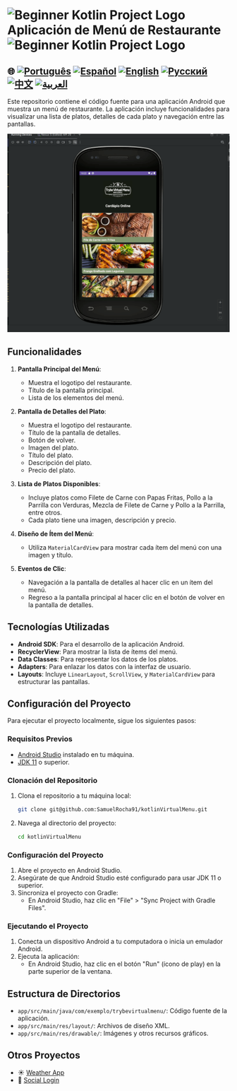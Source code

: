 # <img src="https://italiancoders.it/wp-content/uploads/2018/01/kotlin_250x250.png" alt="Beginner Kotlin Project Logo" width="52" height="30" /> Aplicación de Menú de Restaurante <img src="https://italiancoders.it/wp-content/uploads/2018/01/kotlin_250x250.png" alt="Beginner Kotlin Project Logo" width="52" height="30" />

## 🌐 [![Português](https://img.shields.io/badge/Português-green)](https://github.com/SamuelRocha91/kotlinVirtualMenu/blob/main/README.md) [![Español](https://img.shields.io/badge/Español-yellow)](https://github.com/SamuelRocha91/kotlinVirtualMenu/blob/main/README_es.md) [![English](https://img.shields.io/badge/English-blue)](https://github.com/SamuelRocha91/kotlinVirtualMenu/blob/main/README_en.md) [![Русский](https://img.shields.io/badge/Русский-lightgrey)](https://github.com/SamuelRocha91/kotlinVirtualMenu/blob/main/README_ru.md) [![中文](https://img.shields.io/badge/中文-red)](https://github.com/SamuelRocha91/kotlinVirtualMenu) [![العربية](https://img.shields.io/badge/العربية-orange)](https://github.com/SamuelRocha91/kotlinVirtualMenu/blob/main/README_ar.md)

Este repositorio contiene el código fuente para una aplicación Android que muestra un menú de restaurante. La aplicación incluye funcionalidades para visualizar una lista de platos, detalles de cada plato y navegación entre las pantallas.

![Vista previa de la aplicación](./assets/menuVirtual.gif)

## Funcionalidades

1. **Pantalla Principal del Menú**:
   - Muestra el logotipo del restaurante.
   - Título de la pantalla principal.
   - Lista de los elementos del menú.

2. **Pantalla de Detalles del Plato**:
   - Muestra el logotipo del restaurante.
   - Título de la pantalla de detalles.
   - Botón de volver.
   - Imagen del plato.
   - Título del plato.
   - Descripción del plato.
   - Precio del plato.

3. **Lista de Platos Disponibles**:
   - Incluye platos como Filete de Carne con Papas Fritas, Pollo a la Parrilla con Verduras, Mezcla de Filete de Carne y Pollo a la Parrilla, entre otros.
   - Cada plato tiene una imagen, descripción y precio.

4. **Diseño de Ítem del Menú**:
   - Utiliza `MaterialCardView` para mostrar cada ítem del menú con una imagen y título.

5. **Eventos de Clic**:
   - Navegación a la pantalla de detalles al hacer clic en un ítem del menú.
   - Regreso a la pantalla principal al hacer clic en el botón de volver en la pantalla de detalles.

## Tecnologías Utilizadas

- **Android SDK**: Para el desarrollo de la aplicación Android.
- **RecyclerView**: Para mostrar la lista de ítems del menú.
- **Data Classes**: Para representar los datos de los platos.
- **Adapters**: Para enlazar los datos con la interfaz de usuario.
- **Layouts**: Incluye `LinearLayout`, `ScrollView`, y `MaterialCardView` para estructurar las pantallas.

## Configuración del Proyecto

Para ejecutar el proyecto localmente, sigue los siguientes pasos:

### Requisitos Previos

- [Android Studio](https://developer.android.com/studio) instalado en tu máquina.
- [JDK 11](https://www.oracle.com/java/technologies/javase-jdk11-downloads.html) o superior.

### Clonación del Repositorio

1. Clona el repositorio a tu máquina local:
   ```bash
   git clone git@github.com:SamuelRocha91/kotlinVirtualMenu.git
   ```

2. Navega al directorio del proyecto:
   ```bash
   cd kotlinVirtualMenu
   ```

### Configuración del Proyecto

1. Abre el proyecto en Android Studio.
2. Asegúrate de que Android Studio esté configurado para usar JDK 11 o superior.
3. Sincroniza el proyecto con Gradle:
   - En Android Studio, haz clic en "File" > "Sync Project with Gradle Files".

### Ejecutando el Proyecto

1. Conecta un dispositivo Android a tu computadora o inicia un emulador Android.
2. Ejecuta la aplicación:
   - En Android Studio, haz clic en el botón "Run" (ícono de play) en la parte superior de la ventana.

## Estructura de Directorios

- `app/src/main/java/com/exemplo/trybevirtualmenu/`: Código fuente de la aplicación.
- `app/src/main/res/layout/`: Archivos de diseño XML.
- `app/src/main/res/drawable/`: Imágenes y otros recursos gráficos.

## Otros Proyectos

-  ☀️ [Weather App](https://github.com/SamuelRocha91/kotlinWeatherApp/blob/main/README_es.md)
- 👤 [Social Login](https://github.com/SamuelRocha91/kotlinLoginSocial/blob/main/README_es.md)
